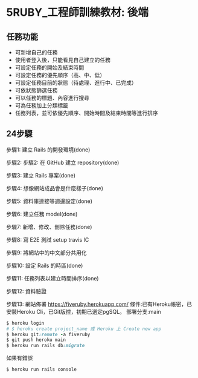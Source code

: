 # 5RUBY_工程師訓練教材: 後端

## 任務功能
* 可新增自己的任務
* 使用者登入後，只能看見自己建立的任務
* 可設定任務的開始及結束時間
* 可設定任務的優先順序（高、中、低）
* 可設定任務目前的狀態（待處理、進行中、已完成）
* 可依狀態篩選任務
* 可以任務的標題、內容進行搜尋
* 可為任務加上分類標籤
* 任務列表，並可依優先順序、開始時間及結束時間等進行排序

## 24步驟
步驟1: 建立 Rails 的開發環境(done)

步驟2: 步驟2: 在 GitHub 建立 repository(done)

步驟3: 建立 Rails 專案(done)

步驟4: 想像網站成品會是什麼樣子(done)

步驟5: 資料庫連接等週邊設定(done)

步驟6: 建立任務 model(done)

步驟7: 新增、修改、刪除任務(done)

步驟8: 寫 E2E 測試
setup travis IC

步驟9: 將網站中的中文部分共用化

步驟10: 設定 Rails 的時區(done)

步驟11: 任務列表以建立時間排序(done)

步驟12: 資料驗證

步驟13: 網站佈署
https://fiveruby.herokuapp.com/
條件:已有Heroku帳密，已安裝Heroku Cli，已Git版控，初期已選定pgSQL。
部署分支:main
```ruby
$ heroku login
# $ heroku create project_name 或 Heroku 上 Create new app
$ heroku git:remote -a fiveruby
$ git push heroku main
$ heroku run rails db:migrate
```
如果有錯誤
```ruby
$ heroku run rails console
```

